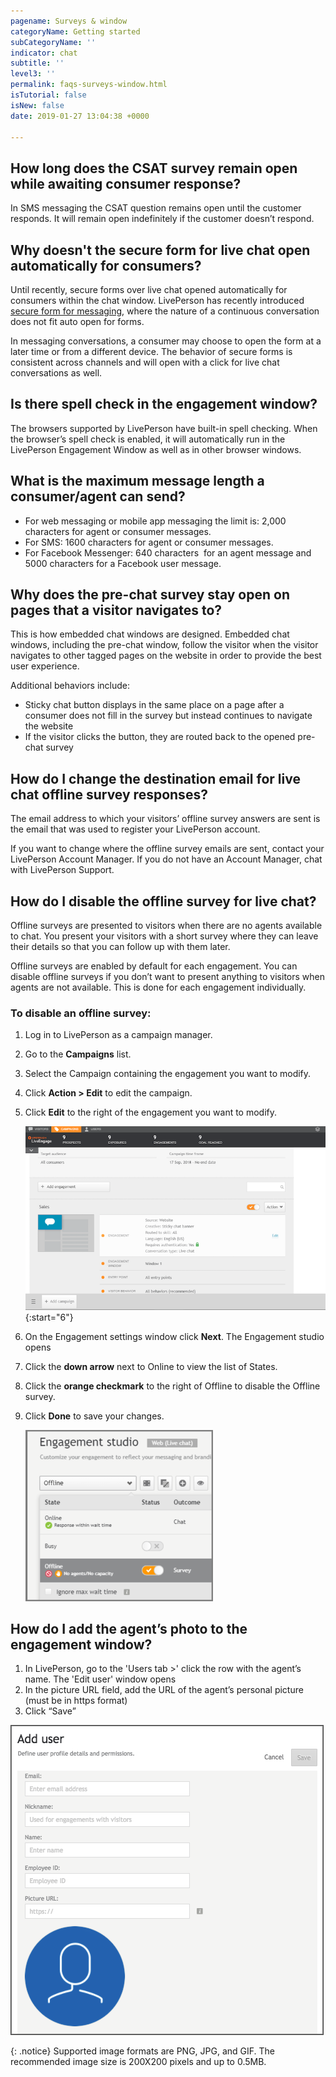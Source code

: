 ```yaml
---
pagename: Surveys & window
categoryName: Getting started
subCategoryName: ''
indicator: chat
subtitle: ''
level3: ''
permalink: faqs-surveys-window.html
isTutorial: false
isNew: false
date: 2019-01-27 13:04:38 +0000

---
```

## How long does the CSAT survey remain open while awaiting consumer response?

In SMS messaging the CSAT question remains open until the customer responds. It will remain open indefinitely if the customer doesn’t respond.

## Why doesn't the secure form for live chat open automatically for consumers?

Until recently, secure forms over live chat opened automatically for consumers within the chat window. LivePerson has recently introduced [secure form for messaging](security-regulations-secure-forms-secure-forms-for-messaging-user-guide.html), where the nature of a continuous conversation does not fit auto open for forms.

In messaging conversations, a consumer may choose to open the form at a later time or from a different device.  The behavior of secure forms is consistent across channels and will open with a click for live chat conversations as well.

## Is there spell check in the engagement window?

The browsers supported by LivePerson have built-in spell checking. When the browser’s spell check is enabled, it will automatically run in the LivePerson Engagement Window as well as in other browser windows.

## What is the maximum message length a consumer/agent can send?

* For web messaging or mobile app messaging the limit is: 2,000 characters for agent or consumer messages.
* For SMS: 1600 characters for agent or consumer messages.
* For Facebook Messenger: 640 characters  for an agent message and 5000 characters for a Facebook user message.

## Why does the pre-chat survey stay open on pages that a visitor navigates to?

This is how embedded chat windows are designed. Embedded chat windows, including the pre-chat window, follow the visitor when the visitor navigates to other tagged pages on the website in order to provide the best user experience.

Additional behaviors include:

* Sticky chat button displays in the same place on a page after a consumer does not fill in the survey but instead continues to navigate the website
* If the visitor clicks the button, they are routed back to the opened pre-chat survey

## How do I change the destination email for live chat offline survey responses?

The email address to which your visitors’ offline survey answers are sent is the email that was used to register your LivePerson account.

If you want to change where the offline survey emails are sent, contact your LivePerson Account Manager. If you do not have an Account Manager, chat with LivePerson Support.

## How do I disable the offline survey for live chat?

Offline surveys are presented to visitors when there are no agents available to chat. You present your visitors with a short survey where they can leave their details so that you can follow up with them later.

Offline surveys are enabled by default for each engagement. You can disable offline surveys if you don’t want to present anything to visitors when agents are not available. This is done for each engagement individually.

### To disable an offline survey:

1. Log in to LivePerson as a campaign manager.
2. Go to the **Campaigns** list.
3. Select the Campaign containing the engagement you want to modify.
4. Click **Action > Edit** to edit the campaign.
5. Click **Edit** to the right of the engagement you want to modify.

     
   ![](/img/faqs-surveys-windows-1-1.png)
   {:start="6"}
6. On the Engagement settings window click **Next**. The Engagement studio opens
7. Click the **down arrow** next to Online to view the list of States.
8. Click the **orange checkmark** to the right of Offline to disable the Offline survey.
9. Click **Done** to save your changes.

   ![](/img/surveys-window-faq-3.png)

## How do I add the agent’s photo to the engagement window?

1. In LivePerson, go to the 'Users tab >' click the row with the agent’s name. The 'Edit user' window opens
2. In the picture URL field, add the URL of the agent’s personal picture (must be in https format)
3. Click “Save”

![](/img/surveys-window-faq-4.png)

{: .notice}
Supported image formats are PNG, JPG, and GIF. The recommended image size is 200X200 pixels and up to 0.5MB.